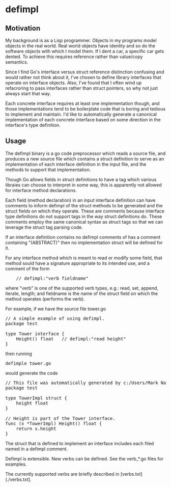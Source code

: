 <h1>defimpl</h1>


<h2>Motivation</h2>

My background is as a Lisp programmer.  Objects in my programs model
objects in the real world.  Real world objects have identity and so do
the software objects with which I model them.  If I dent a car, a
specific car gets dented.  To achieve this requires reference rather
than value/copy semantics.

Since I find Go's interface versus struct reference distinction
confusing and would rather not think about it, I've chosen to define
library interfaces that operate on interface objects.  Also, I've
found that I often wind up refacroring to pass interfaces rather than
struct pointers, so why not just always start that way.

Each concrete interface requires at least one implementation though,
and those implementations tend to be boilerplate code that is boring
and tedious to implement and maintain.  I'd like to automatically
generate a canonical implementation of each concrete interface based
on some direction in the interface's type definition.


<h2>Usage</h2>

The defimpl binary is a go code preprocessor which reads a source
file, and produces a new source file which contains a struct
definition to serve as an implementation of each interface definition
in the input file, and the methods to support that implementation.

Though Go allows fields in struct definitions to have a tag which
various libraies can choose to interpret in some way, this is
apparently not allowed for interface method declarations.

Each field (method declaration) in an input interface definition can
have comments to inform defimpl of the struct methods to be generated
and the struct fields on which they operate.  These are comments
because interface type definitions do not support tags in the way
struct definitions do.  These comments employ the same canonical
syntax as struct tags so that we can leverage the struct tag parsing
code.

If an interface definition contains no defimpl comments of has a
comment containing "(ABSTRACT)" then no implementation struct will be
defined for it.

For any interface method which is meant to read or modify some field,
that method sould have a signature appropriate to its intended use, and
a comment of the form

<pre>
	// defimpl:"verb fieldname"
</pre>

where "verb" is one of the supported verb types, e.g.: read, set,
append, iterate, length; and fieldname is the name of the struct field
on which the method operates (performs the verb).

For example, if we have the source file tower.go

<pre>
// A simple example of using defimpl.
package test

type Tower interface {
	Height() float   // defimpl:"read height"
}
</pre>

then running

<pre>
defimple tower.go
</pre>

would generate the code

<pre>
// This file was automatically generated by c:/Users/Mark Nahabedian/go/bin/defimpl.exe from c:\Users\Mark Nahabedian\go\src\defimpl\test\tower_example.go.
package test

type TowerImpl struct {
	height float
}

// Height is part of the Tower interface.
func (x *TowerImpl) Height() float {
	return x.height
}
</pre>

The struct that is defined to implement an interface includes each
filed named in a defimpl comment.

Defimpl is extensible.  New verbs can be defined.  See the verb_*.go
files for examples.

The currently supported verbs are briefly described in
[verbs.txt](./verbs.txt].
